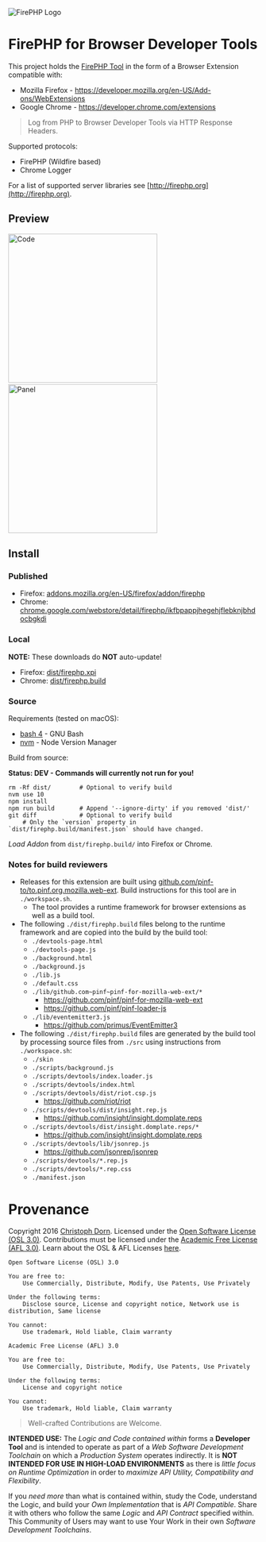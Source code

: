 ![FirePHP Logo](https://github.com/firephp/firephp-for-browser-devtools/blob/master/src/skin/Logo.png?raw=true "FirePHP Logo")

FirePHP for Browser Developer Tools
===================================

This project holds the [FirePHP Tool](http://firephp.org) in the form of a Browser Extension compatible with:

  * Mozilla Firefox - https://developer.mozilla.org/en-US/Add-ons/WebExtensions
  * Google Chrome - https://developer.chrome.com/extensions

> Log from PHP to Browser Developer Tools via HTTP Response Headers.

Supported protocols:

  * FirePHP (Wildfire based)
  * Chrome Logger

For a list of supported server libraries see [http://firephp.org](http://firephp.org).


Preview
-------

<img src="https://github.com/firephp/firephp-for-browser-devtools/blob/master/src/skin/CodeScreenshot.png?raw=true" alt="Code" width="300"> &nbsp; <img src="https://github.com/firephp/firephp-for-browser-devtools/blob/master/src/skin/PanelScreenshot.png?raw=true" alt="Panel" width="300">


Install
-------

### Published

  * Firefox: [addons.mozilla.org/en-US/firefox/addon/firephp](https://addons.mozilla.org/en-US/firefox/addon/firephp/)
  * Chrome: [chrome.google.com/webstore/detail/firephp/ikfbpappjhegehjflebknjbhdocbgkdi](https://chrome.google.com/webstore/detail/firephp/ikfbpappjhegehjflebknjbhdocbgkdi)

### Local

**NOTE:** These downloads do **NOT** auto-update!

  * Firefox: [dist/firephp.xpi](https://github.com/firephp/firephp-for-browser-devtools/raw/master/dist/firephp.xpi)
  * Chrome: [dist/firephp.build](https://github.com/firephp/firephp-for-browser-devtools/raw/master/dist/firephp.build)

### Source

Requirements (tested on macOS):

  * [bash 4](https://www.gnu.org/software/bash/) - GNU Bash
  * [nvm](https://github.com/creationix/nvm) - Node Version Manager

Build from source:

**Status: DEV - Commands will currently not run for you!**

    rm -Rf dist/        # Optional to verify build
    nvm use 10
    npm install
    npm run build       # Append '--ignore-dirty' if you removed 'dist/'
    git diff            # Optional to verify build
        # Only the `version` property in `dist/firephp.build/manifest.json` should have changed.

*Load Addon* from `dist/firephp.build/` into Firefox or Chrome.

### Notes for build reviewers

  * Releases for this extension are built using [github.com/pinf-to/to.pinf.org.mozilla.web-ext](https://github.com/pinf-to/to.pinf.org.mozilla.web-ext). Build instructions for this tool are in `./workspace.sh`.
    * The tool provides a runtime framework for browser extensions as well as a build tool.
  * The following `./dist/firephp.build` files belong to the runtime framework and are copied into the build by the build tool:
    * `./devtools-page.html`
    * `./devtools-page.js`
    * `./background.html`
    * `./background.js`
    * `./lib.js`
    * `./default.css`
    * `./lib/github.com~pinf~pinf-for-mozilla-web-ext/*`
      * https://github.com/pinf/pinf-for-mozilla-web-ext
      * https://github.com/pinf/pinf-loader-js
    * `./lib/eventemitter3.js`
      * https://github.com/primus/EventEmitter3
  * The following `./dist/firephp.build` files are generated by the build tool by processing source files from `./src` using instructions from `./workspace.sh`:
    * `./skin`
    * `./scripts/background.js`
    * `./scripts/devtools/index.loader.js`
    * `./scripts/devtools/index.html`
    * `./scripts/devtools/dist/riot.csp.js`
      * https://github.com/riot/riot
    * `./scripts/devtools/dist/insight.rep.js`
      * https://github.com/insight/insight.domplate.reps
    * `./scripts/devtools/dist/insight.domplate.reps/*`
      * https://github.com/insight/insight.domplate.reps
    * `./scripts/devtools/lib/jsonrep.js`
      * https://github.com/jsonrep/jsonrep
    * `./scripts/devtools/*.rep.js`
    * `./scripts/devtools/*.rep.css`
    * `./manifest.json`


Provenance
==========

Copyright 2016 [Christoph Dorn](http://christophdorn.com).
Licensed under the [Open Software License (OSL 3.0)](https://opensource.org/licenses/OSL-3.0).
Contributions must be licensed under the [Academic Free License (AFL 3.0)](https://opensource.org/licenses/AFL-3.0).
Learn about the OSL & AFL Licenses [here](http://rosenlaw.com/OSL3.0-explained.htm).

```
Open Software License (OSL) 3.0

You are free to:
    Use Commercially, Distribute, Modify, Use Patents, Use Privately

Under the following terms:
    Disclose source, License and copyright notice, Network use is distribution, Same license

You cannot:
    Use trademark, Hold liable, Claim warranty
```
```
Academic Free License (AFL) 3.0

You are free to:
    Use Commercially, Distribute, Modify, Use Patents, Use Privately

Under the following terms:
    License and copyright notice

You cannot:
    Use trademark, Hold liable, Claim warranty
```

> Well-crafted Contributions are Welcome.

**INTENDED USE:** The *Logic and Code contained within* forms a **Developer Tool** and is intended to operate as part of a *Web Software Development Toolchain* on which a *Production System* operates indirectly. It is **NOT INTENDED FOR USE IN HIGH-LOAD ENVIRONMENTS** as there is *little focus on Runtime Optimization* in order to *maximize API Utility, Compatibility and Flexibility*.

If you *need more* than what is contained within, study the Code, understand the Logic, and build your *Own Implementation* that is *API Compatible*. Share it with others who follow the same *Logic* and *API Contract* specified within. This Community of Users may want to use Your Work in their own *Software Development Toolchains*.

